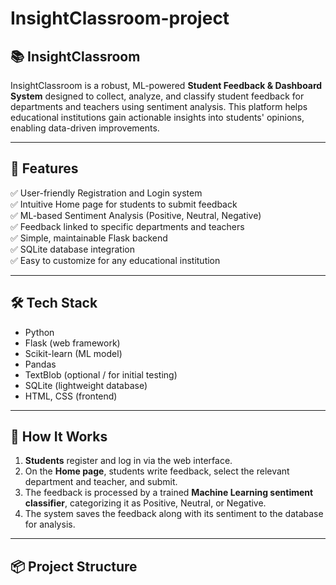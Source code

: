 # InsightClassroom-project

## 📚 InsightClassroom

InsightClassroom is a robust, ML-powered **Student Feedback & Dashboard System** designed to collect, analyze, and classify student feedback for departments and teachers using sentiment analysis. This platform helps educational institutions gain actionable insights into students' opinions, enabling data-driven improvements.

---

## 🚀 Features

✅ User-friendly Registration and Login system  
✅ Intuitive Home page for students to submit feedback  
✅ ML-based Sentiment Analysis (Positive, Neutral, Negative)  
✅ Feedback linked to specific departments and teachers  
✅ Simple, maintainable Flask backend  
✅ SQLite database integration  
✅ Easy to customize for any educational institution  

---

## 🛠️ Tech Stack

- Python
- Flask (web framework)
- Scikit-learn (ML model)
- Pandas
- TextBlob (optional / for initial testing)
- SQLite (lightweight database)
- HTML, CSS (frontend)

---

## 🧠 How It Works

1. **Students** register and log in via the web interface.
2. On the **Home page**, students write feedback, select the relevant department and teacher, and submit.
3. The feedback is processed by a trained **Machine Learning sentiment classifier**, categorizing it as Positive, Neutral, or Negative.
4. The system saves the feedback along with its sentiment to the database for analysis.

---

## 📦 Project Structure

